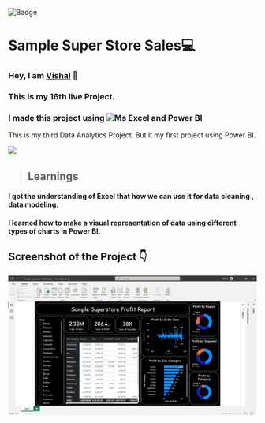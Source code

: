 ![Badge](https://img.shields.io/badge/Project--16-Super--Store-blue)
# Sample Super Store Sales💻
### Hey, I am [**Vishal**](https://www.linkedin.com/in/vishal-kumar-62146b230/) 🙂 
### This is  my 16th live Project.
### I made this project using ![Ms Excel and Power BI](https://img.shields.io/badge/Excel%20%26-PowerBI%20-blue)

This is my third Data Analytics Project. 
But it my first project using Power BI.

![](./screenshot/undraw_programmer_re_owql.svg)

 >## Learnings
 #### I got the understanding of Excel that how we can use it for data cleaning , data modeling.
 #### I learned how to make a visual representation of data using different types of charts in Power BI. 


## Screenshot of the Project 👇
![](/Screenshot%202023-05-20%20183843.png)
